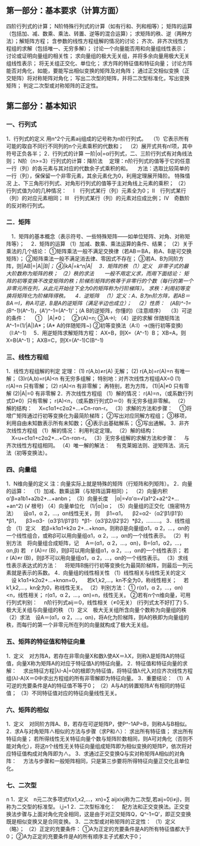 ## 第一部分：基本要求（计算方面）
四阶行列式的计算；
N阶特殊行列式的计算（如有行和、列和相等）；
矩阵的运算（包括加、减、数乘、乘法、转置、逆等的混合运算）；
求矩阵的秩、逆（两种方法）；解矩阵方程；
含参数的线性方程组解的情况的讨论；
齐次、非齐次线性方程组的求解（包括唯一、无穷多解）；
讨论一个向量能否用和向量组线性表示；
讨论或证明向量组的相关性；
求向量组的极大无关组，并将多余向量用极大无关组线性表示；
将无关组正交化、单位化；
求方阵的特征值和特征向量；
讨论方阵能否对角化，如能，要能写出相似变换的矩阵及对角阵；
通过正交相似变换（正交矩阵）将对称矩阵对角化；
写出二次型的矩阵，并将二次型标准化，写出变换矩阵；
判定二次型或对称矩阵的正定性。
## 第二部分：基本知识
### 一、行列式
1．行列式的定义
用n^2个元素aij组成的记号称为n阶行列式。
　（1）它表示所有可能的取自不同行不同列的n个元素乘积的代数和；
　（2）展开式共有n!项，其中符号正负各半；
2．行列式的计算
一阶|α|=α行列式，二、三阶行列式有对角线法则；
N阶（n>=3）行列式的计算：降阶法
　定理：n阶行列式的值等于它的任意一行（列）的各元素与其对应的代数余子式乘积的和。
　方法：选取比较简单的一行（列），保保留一个非零元素，其余元素化为0，利用定理展开降阶。
特殊情况
上、下三角形行列式、对角形行列式的值等于主对角线上元素的乘积；
（2）行列式值为0的几种情况：
　Ⅰ　行列式某行（列）元素全为0；
Ⅱ　行列式某行（列）的对应元素相同；
Ⅲ　行列式某行（列）的元素对应成比例；
Ⅳ　奇数阶的反对称行列式。
### 二．矩阵
　1．矩阵的基本概念（表示符号、一些特殊矩阵――如单位矩阵、对角、对称矩阵等）；
　2．矩阵的运算
（1）加减、数乘、乘法运算的条件、结果；
（2）关于乘法的几个结论：
①矩阵乘法一般不满足交换律（若AB＝BA，称A、B是可交换矩阵）；
②矩阵乘法一般不满足消去律、零因式不存在；
③若A、B为同阶方阵，则|AB|=|A|*|B|；
④|kA|=k^n|A|
　3．矩阵的秩
（1）定义　非零子式的最大阶数称为矩阵的秩；
（2）秩的求法　　一般不用定义求，而用下面结论：
矩阵的初等变换不改变矩阵的秩；阶梯形矩阵的秩等于非零行的个数（每行的第一个非零元所在列，从此元开始往下全为0的矩阵称为行阶梯阵）。
求秩：利用初等变换将矩阵化为阶梯阵得秩。
　4．逆矩阵
　（1）定义：A、B为n阶方阵，若AB＝BA＝I，称A可逆，B是A的逆矩阵（满足半边也成立）；
　（2）性质：　(AB)^-1=(B^-1)*(A^-1)，(A')^-1=(A^-1)'；(A B的逆矩阵，你懂的)（注意顺序）
　（3）可逆的条件：
　 ①　|A|≠0；　②r(A)=n; ③A->I;
（4）逆的求解
伴随矩阵法　A^-1=(1/|A|)A*；(A* A的伴随矩阵~)
②初等变换法（A:I）->(施行初等变换)（I:A^-1）　 
5．用逆矩阵求解矩阵方程：
AX=B，则X=（A^-1）B；
XB=A，则X=B(A^-1)；
AXB=C，则X=(A^-1)C(B^-1)
### 三、线性方程组
1．线性方程组解的判定
定理：
(1) r(A,b)≠r(A) 无解；
(2) r(A,b)=r(A)=n 有唯一解；
(3)r(A,b)=r(A)<n 有无穷多组解；
特别地：对齐次线性方程组AX=0
(1) r(A)=n 只有零解；
(2) r(A)<n 有非零解；
再特别，若为方阵，
(1)|A|≠0 只有零解
(2)|A|=0 有非零解
2．齐次线性方程组
（1）解的情况：
r(A)=n，（或系数行列式D≠0）只有零解；
r(A)<n，（或系数行列式D＝0）有无穷多组非零解。
（2）解的结构：
　X=c1α1+c2α2+…+Cn-rαn-r。
（3）求解的方法和步骤：
　①将增广矩阵通过行初等变换化为最简阶梯阵；
②写出对应同解方程组；
③移项，利用自由未知数表示所有未知数；
④表示出基础解系；
⑤写出通解。
3．非齐次线性方程组
（1）解的情况：
利用判定定理。
（2）解的结构：
　X=u+c1α1+c2α2+…+Cn-rαn-r。
（3）无穷多组解的求解方法和步骤：
　与齐次线性方程组相同。
（4）唯一解的解法：
　有克莱姆法则、逆矩阵法、消元法（初等变换法）。
### 四、向量组
1．N维向量的定义
注：向量实际上就是特殊的矩阵（行矩阵和列矩阵）。
2．向量的运算：
　（1）加减、数乘运算（与矩阵运算相同）；
　（2）向量内积　α'β=a1b1+a2b2+…+anbn；
（3）向量长度　
|α|=√α'α=√(a1^2+a2^2+…+an^2) (√ 根号)
（4）向量单位化　(1/|α|)α；
（5）向量组的正交化（施密特方法）
　设α1，α 2，…，αn线性无关，则
　β1=α1，
　β2=α2-（α2’β1/β1’β）*β1，
　β3=α3-（α3’β1/β1’β1）*β1-（α3’β2/β2’β2）*β2，………。
3．线性组合
（1）定义　若β=k1α1+k2α 2+…+knαn，则称β是向量组α1，α 2，…，αn的一个线性组合，或称β可以用向量组α1，α 2，…，αn的一个线性表示。
（2）判别方法　将向量组合成矩阵，记
　A＝(α1，α 2，…，αn)，B=(α1，α2，…，αn,β)
若　r (A)=r (B)，则β可以用向量组α1，α 2，…，αn的一个线性表示；
若　r (A)≠r (B)，则β不可以用向量组α1，α 2，…，αn的一个线性表示。
（3）求线性表示表达式的方法：
　将矩阵B施行行初等变换化为最简阶梯阵，则最后一列元素就是表示的系数。
4．向量组的线性相关性
（1）线性相关与线性无关的定义
　设 k1α1+k2α2+…+knαn=0，
　若k1,k2,…，kn不全为0，称线性相关；
　若k1,k2,…，kn全为0，称线性无关。
（2）判别方法：
① r(α1，α 2，…，αn)<n，线性相关；
r(α1，α 2，…，αn)=n，线性无关。
②若有n个n维向量，可用行列式判别：
　n阶行列式aij＝0，线性相关（≠0无关） (行列式太不好打了)
5．极大无关组与向量组的秩
（1）定义　极大无关组所含向量个数称为向量组的秩
（2）求法　设A＝(α1，α 2，…，αn)，将A化为阶梯阵，则A的秩即为向量组的秩，而每行的第一个非零元所在列的向量就构成了极大无关组。
### 五、矩阵的特征值和特征向量
1．定义　对方阵A，若存在非零向量X和数λ使AX＝λX，则称λ是矩阵A的特征值，向量X称为矩阵A的对应于特征值λ的特征向量。
2．特征值和特征向量的求解：
　求出特征方程|λI-A|=0的根即为特征值，将特征值λ代入对应齐次线性方程组(λI-A)X＝0中求出方程组的所有非零解即为特征向量。
3．重要结论：
（1）A可逆的充要条件是A的特征值不等于0；
（2）A与A的转置矩阵A'有相同的特征值；
（3）不同特征值对应的特征向量线性无关。
### 六、矩阵的相似
1．定义　对同阶方阵A、B，若存在可逆矩阵P，使P^-1AP=B，则称A与B相似。
2．求A与对角矩阵∧相似的方法与步骤（求P和∧）：
求出所有特征值；
求出所有特征向量；
若所得线性无关特征向量个数与矩阵阶数相同，则A可对角化（否则不能对角化），将这n个线性无关特征向量组成矩阵即为相似变换的矩阵P，依次将对应特征值构成对角阵即为∧。
3．求通过正交变换Q与实对称矩阵A相似的对角阵：
　方法与步骤和一般矩阵相同，只是第三歩要将所得特征向量正交化且单位化。
### 七、二次型
n
1．定义　n元二次多项式f(x1,x2,…，xn)=∑ aijxixj称为二次型,若aij=0(i≠j)，则称为二交型的标准型。
i,j=1
2．二次型标准化：
　配方法和正交变换法。正交变换法步骤与上面对角化完全相同，这是由于对正交矩阵Q，Q^-1=Q'，即正交变换既是相似变换又是合同变换。
3．二次型或对称矩阵的正定性：
（1）定义（略）；
（2）正定的充要条件：
①A为正定的充要条件是A的所有特征值都大于0；
②A为正定的充要条件是A的所有顺序主子式都大于0；
